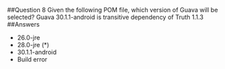 ##Question 8
Given the following POM file, which version of Guava will be selected? Guava 30.1.1-android is transitive dependency of Truth 1.1.3
##Answers
* 26.0-jre
* 28.0-jre (*)
* 30.1.1-android
* Build error

